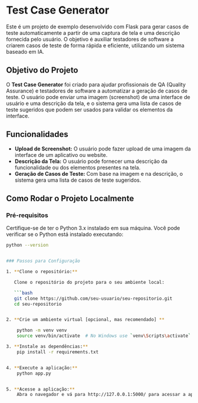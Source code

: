 # Test Case Generator

Este é um projeto de exemplo desenvolvido com Flask para gerar casos de teste automaticamente a partir de uma captura de tela e uma descrição fornecida pelo usuário. O objetivo é auxiliar testadores de software a criarem casos de teste de forma rápida e eficiente, utilizando um sistema baseado em IA.

## Objetivo do Projeto

O **Test Case Generator** foi criado para ajudar profissionais de QA (Quality Assurance) e testadores de software a automatizar a geração de casos de teste. O usuário pode enviar uma imagem (screenshot) de uma interface de usuário e uma descrição da tela, e o sistema gera uma lista de casos de teste sugeridos que podem ser usados para validar os elementos da interface.

## Funcionalidades

- **Upload de Screenshot:** O usuário pode fazer upload de uma imagem da interface de um aplicativo ou website.
- **Descrição da Tela:** O usuário pode fornecer uma descrição da funcionalidade ou dos elementos presentes na tela.
- **Geração de Casos de Teste:** Com base na imagem e na descrição, o sistema gera uma lista de casos de teste sugeridos.

## Como Rodar o Projeto Localmente

### Pré-requisitos

Certifique-se de ter o Python 3.x instalado em sua máquina. Você pode verificar se o Python está instalado executando:

```bash
python --version


### Passos para Configuração

1. **Clone o repositório:**

   Clone o repositório do projeto para o seu ambiente local:

   ```bash
   git clone https://github.com/seu-usuario/seu-repositorio.git
   cd seu-repositorio


2. **Crie um ambiente virtual [opcional, mas recomendado] **

    python -m venv venv
    source venv/bin/activate  # No Windows use `venv\Scripts\activate`

3. **Instale as dependências:**
    pip install -r requirements.txt


4. **Execute a aplicação:**
    python app.py


5. **Acesse a aplicação:**
    Abra o navegador e vá para http://127.0.0.1:5000/ para acessar a aplicação.
